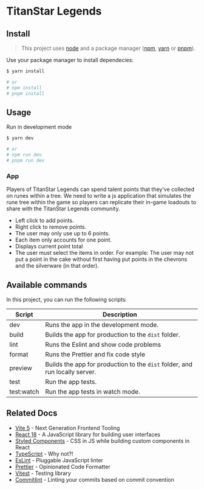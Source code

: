# TitanStar Legends

## Install

> This project uses [node](http://nodejs.org) and a package manager ([npm](https://npmjs.com), [yarn](https://yarnpkg.com/) or [pnpm](https://pnpm.io/)).

Use your package manager to install dependecies:

```sh
$ yarn install

# or
# npm install
# pnpm install
```

## Usage

Run in development mode

```sh
$ yarn dev

# or
# npm run dev
# pnpm run dev
```

### App

Players of TitanStar Legends can spend talent points that they’ve collected on runes within a tree. We need to write a js application that simulates the rune tree within the game so players can replicate their in-game loadouts to share with the TitanStar Legends community.

- Left click to add points.
- Right click to remove points.
- The user may only use up to 6 points.
- Each item only accounts for one point.
- Displays current point total
- The user must select the items in order. For example: The user may not put a point in the cake without first having put points in the chevrons and the silverware (in that order).

## Available commands

<p>In this project, you can run the following scripts:</p>

| Script     | Description                                                                 |
| ---------- | --------------------------------------------------------------------------- |
| dev        | Runs the app in the development mode.                                       |
| build      | Builds the app for production to the `dist` folder.                         |
| lint       | Runs the Eslint and show code problems                                      |
| format     | Runs the Prettier and fix code style                                        |
| preview    | Builds the app for production to the `dist` folder, and run locally server. |
| test       | Run the app tests.                                                          |
| test:watch | Run the app tests in watch mode.                                            |

## Related Docs

- [Vite 5](https://vitejs.dev/) - Next Generation Frontend Tooling
- [React 18](https://reactjs.org/) - A JavaScript library for building user interfaces
- [Styled Components](https://styled-components.com/) - CSS in JS while building custom components in React
- [TypeScript](https://www.typescriptlang.org/) - Why not?!
- [EsLint](https://eslint.org/) - Pluggable JavaScript linter
- [Prettier](https://prettier.io) - Opinionated Code Formatter
- [Vitest](https://vitest.dev/guide/) - Testing library
- [Commitlint](https://commitlint.js.org/) - Linting your commits based on commit convention
